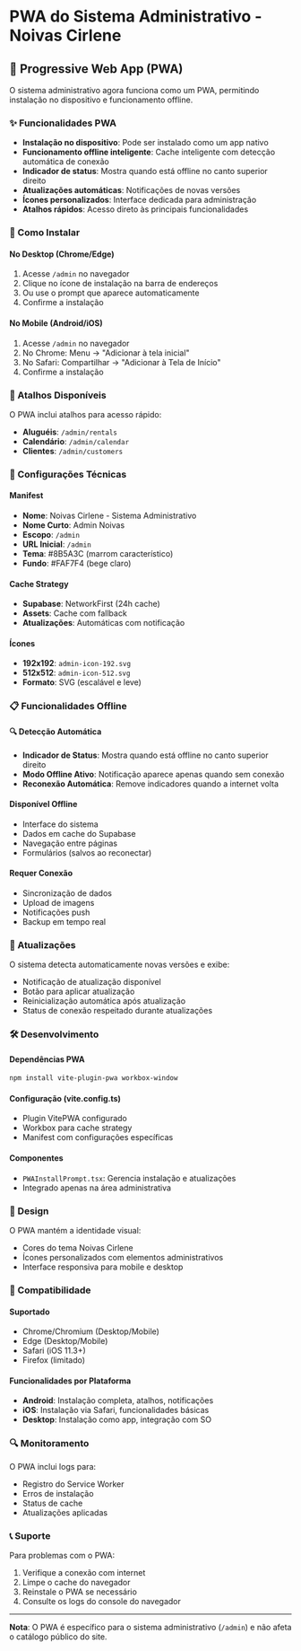 # PWA do Sistema Administrativo - Noivas Cirlene

## 📱 Progressive Web App (PWA)

O sistema administrativo agora funciona como um PWA, permitindo instalação no dispositivo e funcionamento offline.

### ✨ Funcionalidades PWA

- **Instalação no dispositivo**: Pode ser instalado como um app nativo
- **Funcionamento offline inteligente**: Cache inteligente com detecção automática de conexão
- **Indicador de status**: Mostra quando está offline no canto superior direito
- **Atualizações automáticas**: Notificações de novas versões
- **Ícones personalizados**: Interface dedicada para administração
- **Atalhos rápidos**: Acesso direto às principais funcionalidades

### 🚀 Como Instalar

#### No Desktop (Chrome/Edge)
1. Acesse `/admin` no navegador
2. Clique no ícone de instalação na barra de endereços
3. Ou use o prompt que aparece automaticamente
4. Confirme a instalação

#### No Mobile (Android/iOS)
1. Acesse `/admin` no navegador
2. No Chrome: Menu → "Adicionar à tela inicial"
3. No Safari: Compartilhar → "Adicionar à Tela de Início"
4. Confirme a instalação

### 🎯 Atalhos Disponíveis

O PWA inclui atalhos para acesso rápido:
- **Aluguéis**: `/admin/rentals`
- **Calendário**: `/admin/calendar`
- **Clientes**: `/admin/customers`

### 🔧 Configurações Técnicas

#### Manifest
- **Nome**: Noivas Cirlene - Sistema Administrativo
- **Nome Curto**: Admin Noivas
- **Escopo**: `/admin`
- **URL Inicial**: `/admin`
- **Tema**: #8B5A3C (marrom característico)
- **Fundo**: #FAF7F4 (bege claro)

#### Cache Strategy
- **Supabase**: NetworkFirst (24h cache)
- **Assets**: Cache com fallback
- **Atualizações**: Automáticas com notificação

#### Ícones
- **192x192**: `admin-icon-192.svg`
- **512x512**: `admin-icon-512.svg`
- **Formato**: SVG (escalável e leve)

### 📋 Funcionalidades Offline

#### 🔍 Detecção Automática
- **Indicador de Status**: Mostra quando está offline no canto superior direito
- **Modo Offline Ativo**: Notificação aparece apenas quando sem conexão
- **Reconexão Automática**: Remove indicadores quando a internet volta

#### Disponível Offline
- Interface do sistema
- Dados em cache do Supabase
- Navegação entre páginas
- Formulários (salvos ao reconectar)

#### Requer Conexão
- Sincronização de dados
- Upload de imagens
- Notificações push
- Backup em tempo real

### 🔄 Atualizações

O sistema detecta automaticamente novas versões e exibe:
- Notificação de atualização disponível
- Botão para aplicar atualização
- Reinicialização automática após atualização
- Status de conexão respeitado durante atualizações

### 🛠️ Desenvolvimento

#### Dependências PWA
```bash
npm install vite-plugin-pwa workbox-window
```

#### Configuração (vite.config.ts)
- Plugin VitePWA configurado
- Workbox para cache strategy
- Manifest com configurações específicas

#### Componentes
- `PWAInstallPrompt.tsx`: Gerencia instalação e atualizações
- Integrado apenas na área administrativa

### 🎨 Design

O PWA mantém a identidade visual:
- Cores do tema Noivas Cirlene
- Ícones personalizados com elementos administrativos
- Interface responsiva para mobile e desktop

### 📱 Compatibilidade

#### Suportado
- Chrome/Chromium (Desktop/Mobile)
- Edge (Desktop/Mobile)
- Safari (iOS 11.3+)
- Firefox (limitado)

#### Funcionalidades por Plataforma
- **Android**: Instalação completa, atalhos, notificações
- **iOS**: Instalação via Safari, funcionalidades básicas
- **Desktop**: Instalação como app, integração com SO

### 🔍 Monitoramento

O PWA inclui logs para:
- Registro do Service Worker
- Erros de instalação
- Status de cache
- Atualizações aplicadas

### 📞 Suporte

Para problemas com o PWA:
1. Verifique a conexão com internet
2. Limpe o cache do navegador
3. Reinstale o PWA se necessário
4. Consulte os logs do console do navegador

---

**Nota**: O PWA é específico para o sistema administrativo (`/admin`) e não afeta o catálogo público do site.
